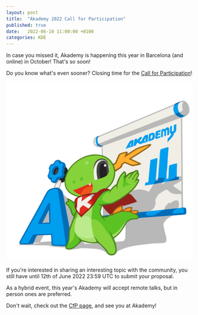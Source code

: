 ```yaml
---
layout: post
title:  "Akademy 2022 Call for Participation"
published: true
date:   2022-06-10 11:00:00 +0100
categories: KDE
---
```


In case you missed it, Akademy is happening this year in Barcelona (and online) in October! That's so soon!

Do you know what's even sooner? Closing time for the [Call for Participation](https://akademy.kde.org/2022/cfp)!

![Konqi giving a lecture on Akademy.](/assets/Mascot_konqi-commu-akademy.png)

If you're interested in sharing an interesting topic with the community, you still have until 12th of June 2022 23:59 UTC to submit your proposal.

As a hybrid event, this year's Akademy will accept remote talks, but in person ones are preferred.

Don't wait, check out the [CfP page](https://akademy.kde.org/2022/cfp), and see you at Akademy!
